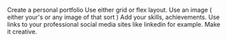 Create a personal portfolio 
Use either grid or flex layout.
Use an image ( either your's or any image of that sort )
Add your skills, achievements.
Use links to your professional social media sites like linkedin for example. 
Make it creative.
